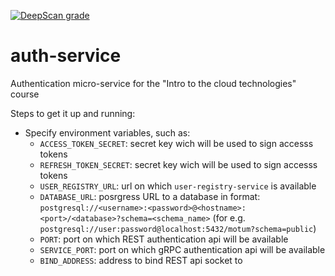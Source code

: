 [![DeepScan grade](https://deepscan.io/api/teams/8152/projects/11538/branches/172733/badge/grade.svg)](https://deepscan.io/dashboard#view=project&tid=8152&pid=11538&bid=172733)
# auth-service
Authentication micro-service for the "Intro to the cloud technologies" course

Steps to get it up and running:
- Specify environment variables, such as:
  - `ACCESS_TOKEN_SECRET`: secret key wich will be used to sign accesss tokens
  - `REFRESH_TOKEN_SECRET`: secret key wich will be used to sign accesss tokens
  - `USER_REGISTRY_URL`: url on which `user-registry-service` is available
  - `DATABASE_URL`: posrgress URL to a database in format: `postgresql://<username>:<password>@<hostname>:<port>/<database>?schema=<schema_name>` (for e.g. `postgresql://user:password@localhost:5432/motum?schema=public`)
  - `PORT`: port on which REST authentication api will be available
  - `SERVICE_PORT`: port on which gRPC authentication api will be available
  - `BIND_ADDRESS`: address to bind REST api socket to
